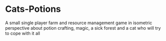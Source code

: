 # Cats-Potions
A small single player farm and resource management game in isometric perspective about potion crafting, magic, a sick forest and a cat who will try to cope with it all
